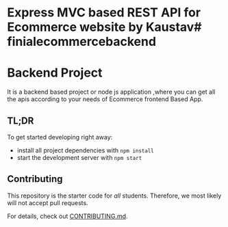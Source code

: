 # Express MVC based REST API for Ecommerce website by Kaustav# finialecommercebackend
# Backend Project


It is a backend  based project or node js application ,where you can get all the apis according to your needs of Ecommerce frontend Based App.

## TL;DR

To get started developing right away:

* install all project dependencies with `npm install`
* start the development server with `npm start`
## Contributing

This repository is the starter code for _all_ students. Therefore, we most likely will not accept pull requests.

For details, check out [CONTRIBUTING.md](CONTRIBUTING.md).
